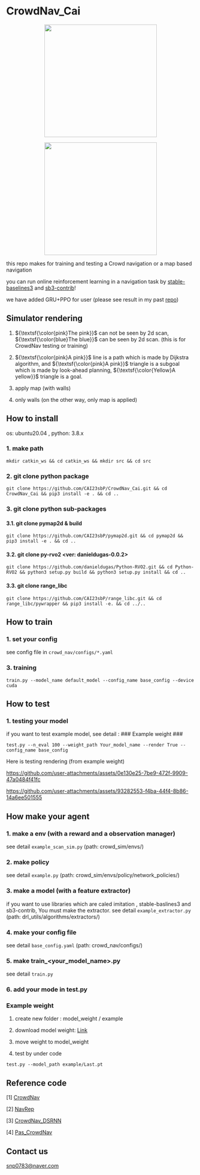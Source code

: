 # CrowdNav_Cai

<p align="center">
<img src="https://github.com/user-attachments/assets/5d496075-1428-4652-bc0f-934f8072cac1"  width="300" height="300"/>
</p>

<p align="center">
<img src="https://github.com/user-attachments/assets/13eabbad-0afc-4b84-aa76-14130e7d1519"  width="300" height="300"/>
</p>

this repo makes for training and testing a Crowd navigation or a map based navigation

you can run online reinforcement learning in a navigation task by [stable-baselines3](https://github.com/DLR-RM/stable-baselines3) and [sb3-contrib](https://github.com/Stable-Baselines-Team/stable-baselines3-contrib)!

we have added GRU+PPO for user (please see result in my past [repo](https://github.com/CAI23sbP/GRU_AC))

## Simulator rendering

1. ${\textsf{\color{pink}The pink}}$ can not be seen by 2d scan, ${\textsf{\color{blue}The blue}}$ can be seen by 2d scan. (this is for CrowdNav testing or training)

2. ${\textsf{\color{pink}A pink}}$ line is a path which is made by Dijkstra algorithm, and ${\textsf{\color{pink}A pink}}$ triangle is a subgoal which is made by look-ahead planning, ${\textsf{\color{Yellow}A yellow}}$ triangle is a goal.

3. apply map (with walls)

4. only walls (on the other way, only map is applied)


## How to install 

os: ubuntu20.04 , python: 3.8.x


### 1. make path 

```
mkdir catkin_ws && cd catkin_ws && mkdir src && cd src
```

### 2. git clone python package

```
git clone https://github.com/CAI23sbP/CrowdNav_Cai.git && cd CrowdNav_Cai && pip3 install -e . && cd .. 
```

### 3. git clone python sub-packages

#### 3.1. git clone pymap2d & build

```
git clone https://github.com/CAI23sbP/pymap2d.git && cd pymap2d && pip3 install -e . && cd ..
```

#### 3.2. git clone py-rvo2 <ver: danieldugas-0.0.2> 

```
git clone https://github.com/danieldugas/Python-RVO2.git && cd Python-RVO2 && python3 setup.py build && python3 setup.py install && cd ..
```

#### 3.3. git clone range_libc

```
git clone https://github.com/CAI23sbP/range_libc.git && cd range_libc/pywrapper && pip3 install -e. && cd ../..
```


## How to train

### 1. set your config

see config file in ``` crowd_nav/configs/*.yaml ```

### 3. training 


```
train.py --model_name default_model --config_name base_config --device cuda
```


## How to test

### 1. testing your model


if you want to test example model, see detail : ### Example weight ###

```
test.py --n_eval 100 --weight_path Your_model_name --render True --config_name base_config
```

Here is testing rendering (from example weight)




https://github.com/user-attachments/assets/0e130e25-7be9-472f-9909-47a0484f41fc




https://github.com/user-attachments/assets/93282553-f4ba-44f4-8b86-14a6ee501555




## How make your agent

### 1. make a env (with a reward and a observation manager)

see detail ```example_scan_sim.py``` (path: crowd_sim/envs/)

### 2. make policy

see detail ```example.py``` (path: crowd_sim/envs/policy/network_policies/)

### 3. make a model (with a feature extractor)

if you want to use libraries which are caled imitation , stable-baslines3 and sb3-contrib, You must make the extractor. 
see detail ```example_extractor.py``` (path: drl_utils/algorithms/extractors/)

### 4. make your config file

see detail ```base_config.yaml``` (path: crowd_nav/configs/)

### 5. make train_<your_model_name>.py

see detail ```train.py```

### 6. add your mode in test.py


### Example weight ###

1. create new folder : model_weight / example

2. download model weight: [Link](https://drive.google.com/file/d/1MwlLwJjmVhf7JkuYeE6M73yjsvNvNKse/view)

3. move weight to model_weight

4. test by under code

``` test.py --model_path example/Last.pt ```


## Reference code
[1] [CrowdNav](https://github.com/vita-epfl/CrowdNav)

[2] [NavRep](https://github.com/ethz-asl/navrep)

[3] [CrowdNav_DSRNN](https://github.com/Shuijing725/CrowdNav_DSRNN)

[4] [Pas_CrowdNav](https://github.com/yejimun/PaS_CrowdNav)


## Contact us ## 

snp0783@naver.com

